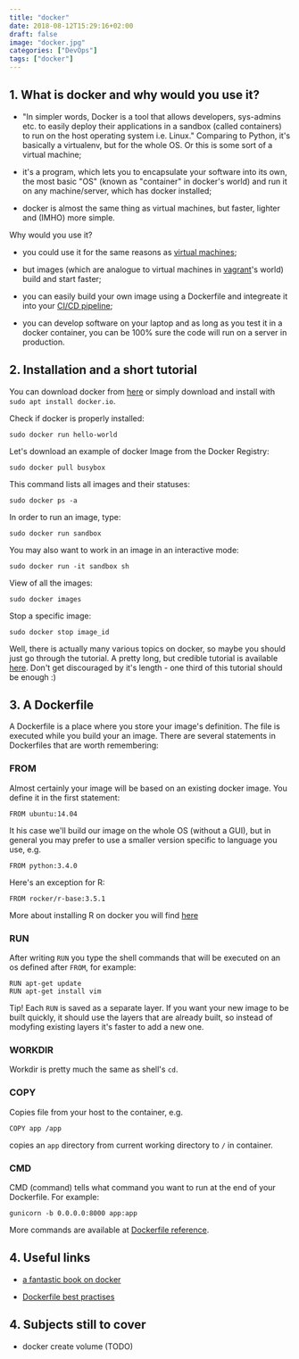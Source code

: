 ```yaml
---
title: "docker"
date: 2018-08-12T15:29:16+02:00
draft: false
image: "docker.jpg"
categories: ["DevOps"]
tags: ["docker"]
---
```


## 1. What is docker and why would you use it?

* "In simpler words, Docker is a tool that allows developers, sys-admins etc. to easily deploy their applications in a sandbox (called containers) to run on the host operating system i.e. Linux." Comparing to Python, it's basically a virtualenv, but for the whole OS. Or this is some sort of a virtual machine;

* it's a program, which lets you to encapsulate your software into its own, the most basic "OS" (known as "container" in docker's world) and run it on any machine/server, which has docker installed;

* docker is almost the same thing as virtual machines, but faster, lighter and (IMHO) more simple.

Why would you use it?

* you could use it for the same reasons as [virtual machines](https://tomis9.github.io/post/vagrant);

* but images (which are analogue to virtual machines in [vagrant](https://tomis9.github.io/post/vagrant)'s world) build and start faster;

* you can easily build your own image using a Dockerfile and integreate it into your [CI/CD pipeline](https://tomis9.github.io/post/gitlab-ci);

* you can develop software on your laptop and as long as you test it in a docker container, you can be 100% sure the code will run on a server in production.

## 2. Installation and a short tutorial

You can download docker from [here](https://www.docker.com/products/docker-engine#/linux) or simply download and install with `sudo apt install docker.io`.

Check if docker is properly installed:
```
sudo docker run hello-world
```

Let's download an example of docker Image from the Docker Registry:
```
sudo docker pull busybox
```

This command lists all images and their statuses: 
```
sudo docker ps -a
```

In order to run an image, type: 
```
sudo docker run sandbox
```
You may also want to work in an image in an interactive mode:
```
sudo docker run -it sandbox sh
```


View of all the images:
```
sudo docker images
```

Stop a specific image:
```
sudo docker stop image_id
```

Well, there is actually many various topics on docker, so maybe you should just go through the tutorial.
A pretty long, but credible tutorial is available [here](https://docker-curriculum.com/). Don't get discouraged by it's length - one third of this tutorial should be enough :)

## 3. A Dockerfile

A Dockerfile is a place where you store your image's definition. The file is executed while you build your an image. There are several statements in Dockerfiles that are worth remembering:

### FROM

Almost certainly your image will be based on an existing docker image. You define it in the first statement:

```
FROM ubuntu:14.04
```

It his case we'll build our image on the whole OS (without a GUI), but in general you may prefer to use a smaller version specific to language you use, e.g.

```
FROM python:3.4.0
```

Here's an exception for R:
```
FROM rocker/r-base:3.5.1
```

More about installing R on docker you will find [here](https://tomis9.github.io/rocker)

### RUN

After writing `RUN` you type the shell commands that will be executed on an os defined after `FROM`, for example:

```
RUN apt-get update
RUN apt-get install vim
```

Tip! Each `RUN` is saved as a separate layer. If you want your new image to be built quickly, it should use the layers that are already built, so instead of modyfing existing layers it's faster to add a new one.

### WORKDIR

Workdir is pretty much the same as shell's `cd`.

### COPY

Copies file from your host to the container, e.g.

```
COPY app /app
```

copies an `app` directory from current working directory to `/` in container.
### CMD

CMD (command) tells what command you want to run at the end of your Dockerfile. For example:

```
gunicorn -b 0.0.0.0:8000 app:app
```

More commands are available at [Dockerfile reference](https://docs.docker.com/engine/reference/builder/).

## 4. Useful links

* [a fantastic book on docker](http://pepa.holla.cz/wp-content/uploads/2016/10/Using-Docker.pdf)

* [Dockerfile best practises](https://docs.docker.com/develop/develop-images/dockerfile_best-practices/)

## 4. Subjects still to cover

* docker create volume (TODO)
